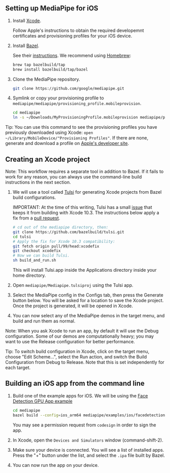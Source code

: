 ## Setting up MediaPipe for iOS

1.  Install [Xcode](https://developer.apple.com/xcode/).

    Follow Apple's instructions to obtain the required developemnt certificates
    and provisioning profiles for your iOS device.

2.  Install [Bazel](https://bazel.build/).

    See their [instructions](https://docs.bazel.build/versions/master/install-os-x.html).
    We recommend using [Homebrew](https://brew.sh/):

    ```bash
    brew tap bazelbuild/tap
    brew install bazelbuild/tap/bazel
    ```

3.  Clone the MediaPipe repository.

    ```bash
    git clone https://github.com/google/mediapipe.git
    ```

4.  Symlink or copy your provisioning profile to `mediapipe/mediapipe/provisioning_profile.mobileprovision`.

    ```bash
    cd mediapipe
    ln -s ~/Downloads/MyProvisioningProfile.mobileprovision mediapipe/provisioning_profile.mobileprovision
    ```

Tip: You can use this command to see the provisioning profiles you have
previously downloaded using Xcode: `open ~/Library/MobileDevice/"Provisioning Profiles"`.
If there are none, generate and download a profile on [Apple's developer site](https://developer.apple.com/account/resources/).

## Creating an Xcode project

Note: This workflow requires a separate tool in addition to Bazel. If it fails
to work for any reason, you can always use the command-line build instructions
in the next section.

1.  We will use a tool called [Tulsi](https://tulsi.bazel.build/) for generating Xcode projects from Bazel
    build configurations.

    IMPORTANT: At the time of this writing, Tulsi has a small [issue](https://github.com/bazelbuild/tulsi/issues/98)
    that keeps it from building with Xcode 10.3. The instructions below apply a
    fix from a [pull request](https://github.com/bazelbuild/tulsi/pull/99).

    ```bash
    # cd out of the mediapipe directory, then:
    git clone https://github.com/bazelbuild/tulsi.git
    cd tulsi
    # Apply the fix for Xcode 10.3 compatibility:
    git fetch origin pull/99/head:xcodefix
    git checkout xcodefix
    # Now we can build Tulsi.
    sh build_and_run.sh
    ```

    This will install Tulsi.app inside the Applications directory inside your
    home directory.

2.  Open `mediapipe/Mediapipe.tulsiproj` using the Tulsi app.

3.  Select the MediaPipe config in the Configs tab, then press the Generate
    button below. You will be asked for a location to save the Xcode project.
    Once the project is generated, it will be opened in Xcode.

4.  You can now select any of the MediaPipe demos in the target menu, and build
    and run them as normal.

Note: When you ask Xcode to run an app, by default it will use the Debug
configuration. Some of our demos are computationally heavy; you may want to use
the Release configuration for better performance.

Tip: To switch build configuration in Xcode, click on the target menu, choose
"Edit Scheme...", select the Run action, and switch the Build Configuration from
Debug to Release. Note that this is set independently for each target.

## Building an iOS app from the command line

1.  Build one of the example apps for iOS. We will be using the
    [Face Detection GPU App example](./face_detection_mobile_gpu.md)

    ```bash
    cd mediapipe
    bazel build --config=ios_arm64 mediapipe/examples/ios/facedetectiongpu:FaceDetectionGpuApp
    ```

    You may see a permission request from `codesign` in order to sign the app.

2.  In Xcode, open the `Devices and Simulators` window (command-shift-2).

3.  Make sure your device is connected. You will see a list of installed apps.
    Press the "+" button under the list, and select the `.ipa` file built by
    Bazel.

4.  You can now run the app on your device.
